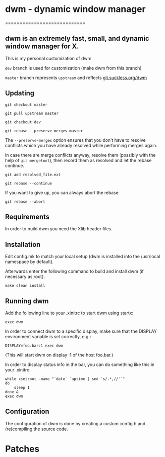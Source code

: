 # dwm - dynamic window manager
============================
## dwm is an extremely fast, small, and dynamic window manager for X.


This is my personal customization of dwm.

`dev` branch is used for customization (make dwm from this branch)

`master` branch represents `upstream` and reflects [git.suckless.org/dwm](git.suckless.org/dwm)

## Updating

`git checkout master`

`git pull upstream master`

`git checkout dev`

`git rebase --preserve-merges master`

The `--preserve-merges` option ensures that you don't have to resolve conflicts
which you have already resolved while performing merges again.

In case there are merge conflicts anyway, resolve them 
(possibly with the help of `git mergetool`), then record them as resolved
and let the rebase continue.

`git add resolved_file.ext`

`git rebase --continue`

If you want to give up, you can always abort the rebase

`git rebase --abort`


Requirements
------------
In order to build dwm you need the Xlib header files.


Installation
------------
Edit config.mk to match your local setup (dwm is installed into
the /usr/local namespace by default).

Afterwards enter the following command to build and install dwm (if
necessary as root):

    make clean install


Running dwm
-----------
Add the following line to your .xinitrc to start dwm using startx:

    exec dwm

In order to connect dwm to a specific display, make sure that
the DISPLAY environment variable is set correctly, e.g.:

    DISPLAY=foo.bar:1 exec dwm

(This will start dwm on display :1 of the host foo.bar.)

In order to display status info in the bar, you can do something
like this in your .xinitrc:

    while xsetroot -name "`date` `uptime | sed 's/.*,//'`"
    do
    	sleep 1
    done &
    exec dwm


Configuration
-------------
The configuration of dwm is done by creating a custom config.h
and (re)compiling the source code.

# Patches
